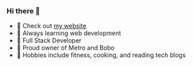 ### Hi there 👋
  - 🚨 Check out [my website](https://mengyuan.dev/)
  - 🌱 Always learning web development
  - 🚀 Full Stack Developer
  - 🐾 Proud owner of Metro and Bobo
  - 🙉 Hobbies include fitness, cooking, and reading tech blogs

<!---
mong00x/mong00x is a ✨ special ✨ repository because its `README.md` (this file) appears on your GitHub profile.
You can click the Preview link to take a look at your changes.
--->

